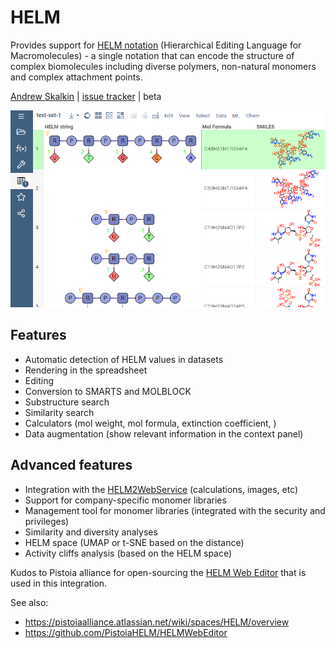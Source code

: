 # HELM

Provides support for [HELM notation](https://pistoiaalliance.atlassian.net/wiki/spaces/HELM/overview)
(Hierarchical Editing Language for Macromolecules) -
a single notation that can encode the structure of complex biomolecules including diverse polymers,
non-natural monomers and complex attachment points.

[Andrew Skalkin](https://github.com/skalkin) |
[issue tracker](https://github.com/datagrok-ai/public/issues/700) | beta

![helm-rendering](vendor/helm-rendering.png)

## Features

* Automatic detection of HELM values in datasets
* Rendering in the spreadsheet
* Editing
* Conversion to SMARTS and MOLBLOCK
* Substructure search
* Similarity search
* Calculators (mol weight, mol formula, extinction coefficient, )
* Data augmentation (show relevant information in the context panel)

## Advanced features

* Integration with the [HELM2WebService](https://github.com/PistoiaHELM/HELM2WebService) (calculations, images, etc)
* Support for company-specific monomer libraries
* Management tool for monomer libraries (integrated with the security and privileges)
* Similarity and diversity analyses
* HELM space (UMAP or t-SNE based on the distance)
* Activity cliffs analysis (based on the HELM space)

Kudos to Pistoia alliance for open-sourcing the [HELM Web Editor](https://github.com/PistoiaHELM/HELMWebEditor)
that is used in this integration.

See also:

* <https://pistoiaalliance.atlassian.net/wiki/spaces/HELM/overview>
* <https://github.com/PistoiaHELM/HELMWebEditor>
